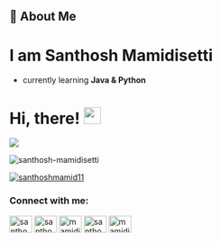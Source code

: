 ## 🚀 About Me 
# I am Santhosh Mamidisetti
- currently learning **Java & Python**

# Hi, there! <img src="https://raw.githubusercontent.com/MartinHeinz/MartinHeinz/master/wave.gif" width="30px">
<img src="https://c.tenor.com/meiDmToBf4sAAAAC/anime-wave.gif">


<p align="left"> <img src="https://komarev.com/ghpvc/?username=santhosh-mamidisetti&label=Profile%20views&color=0e75b6&style=flat" alt="santhosh-mamidisetti" /> </p>

<p align="left"> <a href="https://twitter.com/santhoshmamid11" target="blank"><img src="https://img.shields.io/twitter/follow/santhoshmamid11?logo=twitter&style=for-the-badge" alt="santhoshmamid11" /></a> </p>
<h3 align="left">Connect with me:</h3>
<p align="left">
<a href="https://twitter.com/santhoshmamid11" target="blank"><img align="center" src="https://raw.githubusercontent.com/rahuldkjain/github-profile-readme-generator/master/src/images/icons/Social/twitter.svg" alt="santhoshmamid11" height="30" width="40" /></a>
<a href="https://linkedin.com/in/santhosh-mamidisetti" target="blank"><img align="center" src="https://raw.githubusercontent.com/rahuldkjain/github-profile-readme-generator/master/src/images/icons/Social/linked-in-alt.svg" alt="santhosh-mamidisetti" height="30" width="40" /></a>
<a href="https://fb.com/mamidisetti.santhosh" target="blank"><img align="center" src="https://raw.githubusercontent.com/rahuldkjain/github-profile-readme-generator/master/src/images/icons/Social/facebook.svg" alt="mamidisetti.santhosh" height="30" width="40" /></a>
<a href="https://instagram.com/santhosh_mamidisetti" target="blank"><img align="center" src="https://raw.githubusercontent.com/rahuldkjain/github-profile-readme-generator/master/src/images/icons/Social/instagram.svg" alt="santhosh_mamidisetti" height="30" width="40" /></a>
<a href="https://www.hackerrank.com/mamidisettisant1" target="blank"><img align="center" src="https://raw.githubusercontent.com/rahuldkjain/github-profile-readme-generator/master/src/images/icons/Social/hackerrank.svg" alt="mamidisettisant1" height="30" width="40" /></a>
</p>

